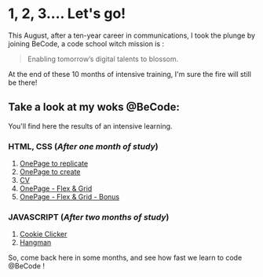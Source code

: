 # **1, 2, 3.... Let's go!**

This August, after a ten-year career in communications, I took the plunge by joining BeCode, a code school witch mission is :

 >Enabling tomorrow’s digital talents to blossom.

At the end of these 10 months of intensive training, I'm sure the fire will still be there!

## Take a look at my woks @BeCode:

You'll find here the results of an intensive learning.

### HTML, CSS (*After one month of study*)

1. [OnePage to replicate](https://florencejacobs.github.io/turlututu/)
2. [OnePage to create](https://florencejacobs.github.io/page_association/)
3. [CV](https://florencejacobs.github.io/mon_cv/)
4. [OnePage - Flex & Grid](https://florencejacobs.github.io/tim_berners_lee/)
5. [OnePage - Flex & Grid - Bonus](https://florencejacobs.github.io/carte_animee/)
    
### JAVASCRIPT (*After two months of study*)

1. [Cookie Clicker](https://florencejacobs.github.io/CookieClicker/ "CookieClicker")
2. [Hangman](https://florencejacobs.github.io/Hangman/ "Hangman")

So, come back here in some months, and see how fast we learn to code @BeCode !

